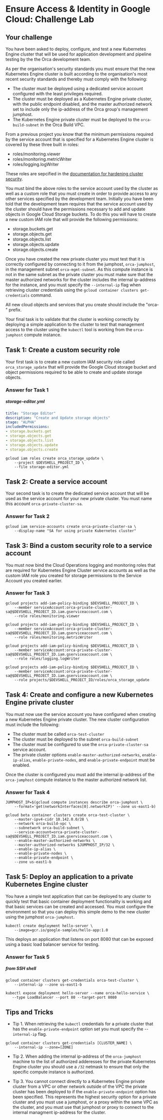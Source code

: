 # Ensure Access & Identity in Google Cloud: Challenge Lab


## Your challenge
You have been asked to deploy, configure, and test a new Kubernetes Engine cluster that will be used for application development and pipeline testing by the the Orca development team.

As per the organisation's security standards you must ensure that the new Kubernetes Engine cluster is built according to the organisation's most recent security standards and thereby must comply with the following:

* The cluster must be deployed using a dedicated service account configured with the least privileges required.
* The cluster must be deployed as a Kubernetes Engine private cluster, with the public endpoint disabled, and the master authorized network set to include only the ip-address of the Orca group's management jumphost.
* The Kubernetes Engine private cluster must be deployed to the ```orca-build-subnet``` in the Orca Build VPC.

From a previous project you know that the minimum permissions required by the service account that is specified for a Kubernetes Engine cluster is covered by these three built in roles:

* roles/monitoring.viewer
* roles/monitoring.metricWriter
* roles/logging.logWriter

These roles are sepcified in the [documentation for hardening cluster security](https://cloud.google.com/kubernetes-engine/docs/how-to/hardening-your-cluster#use_least_privilege_sa).

You must bind the above roles to the service account used by the cluster as well as a custom role that you must create in order to provide access to any other services specified by the development team. Initially you have been told that the development team requires that the service account used by the cluster should have the permissions necessary to add and update objects in Google Cloud Storage buckets. To do this you will have to create a new custom IAM role that will provide the following permissions:

* storage.buckets.get
* storage.objects.get
* storage.objects.list
* storage.objects.update
* storage.objects.create

Once you have created the new private cluster you must test that it is correctly configured by connecting to it from the jumphost, ```orca-jumphost```, in the management subnet ```orca-mgmt-subnet```. As this compute instance is not in the same subnet as the private cluster you must make sure that the master authorized networks for the cluster includes the internal ip-address for the instance, and you must specify the ```--internal-ip``` flag when retrieving cluster credentials using the ```gcloud container clusters get-credentials``` command.

All new cloud objects and services that you create should include the "orca-" prefix.

Your final task is to validate that the cluster is working correctly by deploying a simple application to the cluster to test that management access to the cluster using the ```kubectl``` tool is working from the ```orca-jumphost``` compute instance.


## Task 1: Create a custom security role
Your first task is to create a new custom IAM security role called ```orca_storage_update``` that will provide the Google Cloud storage bucket and object permissions required to be able to create and update storage objects.

### Answer for Task 1

##### storage-editor.yml
```yaml
title: "Storage Editor"
description: "Create and Update storage objects"
stage: "ALPHA"
includedPermissions:
- storage.buckets.get
- storage.objects.get
- storage.objects.list
- storage.objects.update
- storage.objects.create
```

```
gcloud iam roles create orca_storage_update \
    --project $DEVSHELL_PROJECT_ID \
    --file storage-editor.yml
```

## Task 2: Create a service account
Your second task is to create the dedicated service account that will be used as the service account for your new private cluster. You must name this account ```orca-private-cluster-sa```.

### Answer for Task 2

```
gcloud iam service-accounts create orca-private-cluster-sa \
    --display-name "SA for using private Kubernetes cluster"
```


## Task 3: Bind a custom security role to a service account
You must now bind the Cloud Operations logging and monitoring roles that are required for Kubernetes Engine Cluster service accounts as well as the custom IAM role you created for storage permissions to the Service Account you created earlier.

### Answer for Task 3

```
gcloud projects add-iam-policy-binding $DEVSHELL_PROJECT_ID \
    --member serviceAccount:orca-private-cluster-sa@$DEVSHELL_PROJECT_ID.iam.gserviceaccount.com \
    --role roles/monitoring.viewer
    
gcloud projects add-iam-policy-binding $DEVSHELL_PROJECT_ID \
    --member serviceAccount:orca-private-cluster-sa@$DEVSHELL_PROJECT_ID.iam.gserviceaccount.com \
    --role roles/monitoring.metricWriter
    
gcloud projects add-iam-policy-binding $DEVSHELL_PROJECT_ID \
    --member serviceAccount:orca-private-cluster-sa@$DEVSHELL_PROJECT_ID.iam.gserviceaccount.com \
    --role roles/logging.logWriter
    
gcloud projects add-iam-policy-binding $DEVSHELL_PROJECT_ID \
    --member serviceAccount:orca-private-cluster-sa@$DEVSHELL_PROJECT_ID.iam.gserviceaccount.com \
    --role projects/$DEVSHELL_PROJECT_ID/roles/orca_storage_update
```


## Task 4: Create and configure a new Kubernetes Engine private cluster
You must now use the service account you have configured when creating a new Kubernetes Engine private cluster. The new cluster configuration must include the following:

* The cluster must be called ```orca-test-cluster```
* The cluster must be deployed to the subnet ```orca-build-subnet```
* The cluster must be configured to use the ```orca-private-cluster-sa``` service account.
* The private cluster options ```enable-master-authorized-networks```, ```enable-ip-alias```, ```enable-private-nodes```, and ```enable-private-endpoint``` must be enabled.

Once the cluster is configured you must add the internal ip-address of the ```orca-jumphost``` compute instance to the master authorized network list.

### Answer for Task 4

```
JUMPHOST_IP=$(gcloud compute instances describe orca-jumphost \
    --format='get(networkInterfaces[0].networkIP)' --zone us-east1-b)
```

```
gcloud beta container clusters create orca-test-cluster \
    --master-ipv4-cidr 10.142.0.0/28 \
    --network orca-build-vpc \
    --subnetwork orca-build-subnet \
    --service-account=orca-private-cluster-sa@$DEVSHELL_PROJECT_ID.iam.gserviceaccount.com \
    --enable-master-authorized-networks \
    --master-authorized-networks $JUMPHOST_IP/32 \
    --enable-ip-alias \
    --enable-private-nodes \
    --enable-private-endpoint \
    --zone us-east1-b
```


## Task 5: Deploy an application to a private Kubernetes Engine cluster

You have a simple test application that can be deployed to any cluster to quickly test that basic container deployment functionality is working and that basic services can be created and accessed. You must configure the environment so that you can deploy this simple demo to the new cluster using the jumphost ```orca-jumphost```.

```
kubectl create deployment hello-server \
	--image=gcr.io/google-samples/hello-app:1.0
```
This deploys an application that listens on port 8080 that can be exposed using a basic load balancer service for testing.

### Answer for Task 5

##### from SSH shell
```
gcloud container clusters get-credentials orca-test-cluster \
    --internal-ip --zone us-east1-b
```
```
kubectl expose deployment hello-server --name orca-hello-service \
   --type LoadBalancer --port 80 --target-port 8080
```


## Tips and Tricks
* Tip 1. When retrieving the ```kubectl``` credentials for a private cluster that has the ```enable-private-endpoint``` option set you must specify the --```internal-ip``` flag.

```
gcloud container clusters get-credentials [CLUSTER_NAME] \
	--internal-ip --zone=[ZONE]
```

* Tip 2. When adding the internal ip-address of the ```orca-jumphost``` machine to the list of authorized adderesses for the private Kubernetes Engine cluster you should use a ```/32``` netmask to ensure that only the specific compute instance is authorized.

* Tip 3. You cannot connect directly to a Kubernetes Engine private cluster from a VPC or other network outside of the VPC the private cluster has been deployed to if the ```enable-private-endpoint``` option has been specified. This represents the highest security option for a private cluster and you must use a jumphost, or a proxy within the same VPC as the cluster, and you must use that jumphost or proxy to connect to the internal managment ip-address for the cluster.


